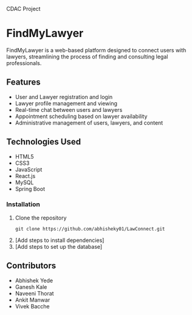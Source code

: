 CDAC Project

# FindMyLawyer

FindMyLawyer is a web-based platform designed to connect users with lawyers, streamlining the process of finding and consulting legal professionals.

## Features

- User and Lawyer registration and login
- Lawyer profile management and viewing
- Real-time chat between users and lawyers
- Appointment scheduling based on lawyer availability
- Administrative management of users, lawyers, and content

 ## Technologies Used
 
- HTML5
- CSS3
- JavaScript
- React.js
- MySQL
- Spring Boot

### Installation

1. Clone the repository
   ```
   git clone https://github.com/abhisheky01/LawConnect.git
   ```
2. [Add steps to install dependencies]
3. [Add steps to set up the database]


## Contributors

- Abhishek Yede
- Ganesh Kale
- Naveeni Thorat
- Ankit Manwar
- Vivek Bacche

